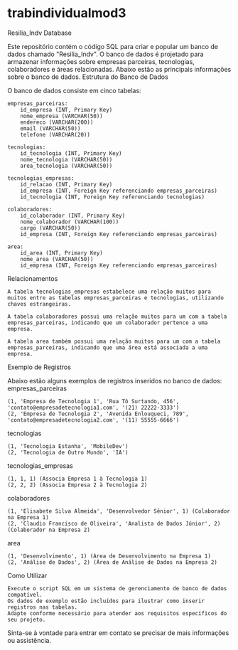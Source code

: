 # trabindividualmod3

Resilia_Indv Database

Este repositório contém o código SQL para criar e popular um banco de dados chamado "Resilia_Indv". O banco de dados é projetado para armazenar informações sobre empresas parceiras, tecnologias, colaboradores e áreas relacionadas. Abaixo estão as principais informações sobre o banco de dados.
Estrutura do Banco de Dados

O banco de dados consiste em cinco tabelas:

    empresas_parceiras:
        id_empresa (INT, Primary Key)
        nome_empresa (VARCHAR(50))
        endereco (VARCHAR(200))
        email (VARCHAR(50))
        telefone (VARCHAR(20))

    tecnologias:
        id_tecnologia (INT, Primary Key)
        nome_tecnologia (VARCHAR(50))
        area_tecnologia (VARCHAR(50))

    tecnologias_empresas:
        id_relacao (INT, Primary Key)
        id_empresa (INT, Foreign Key referenciando empresas_parceiras)
        id_tecnologia (INT, Foreign Key referenciando tecnologias)

    colaboradores:
        id_colaborador (INT, Primary Key)
        nome_colaborador (VARCHAR(100))
        cargo (VARCHAR(50))
        id_empresa (INT, Foreign Key referenciando empresas_parceiras)

    area:
        id_area (INT, Primary Key)
        nome_area (VARCHAR(50))
        id_empresa (INT, Foreign Key referenciando empresas_parceiras)

Relacionamentos

    A tabela tecnologias_empresas estabelece uma relação muitos para muitos entre as tabelas empresas_parceiras e tecnologias, utilizando chaves estrangeiras.

    A tabela colaboradores possui uma relação muitos para um com a tabela empresas_parceiras, indicando que um colaborador pertence a uma empresa.

    A tabela area também possui uma relação muitos para um com a tabela empresas_parceiras, indicando que uma área está associada a uma empresa.

Exemplo de Registros

Abaixo estão alguns exemplos de registros inseridos no banco de dados:
empresas_parceiras

    (1, 'Empresa de Tecnologia 1', 'Rua Tô Surtando, 456', 'contato@empresadetecnologia1.com', '(21) 22222-3333')
    (2, 'Empresa de Tecnologia 2', 'Avenida Enlouqueci, 789', 'contato@empresadetecnologia2.com', '(11) 55555-6666')

tecnologias

    (1, 'Tecnologia Estanha', 'MobileDev')
    (2, 'Tecnologia de Outro Mundo', 'IA')

tecnologias_empresas

    (1, 1, 1) (Associa Empresa 1 à Tecnologia 1)
    (2, 2, 2) (Associa Empresa 2 à Tecnologia 2)

colaboradores

    (1, 'Elisabete Silva Almeida', 'Desenvolvedor Sênior', 1) (Colaborador na Empresa 1)
    (2, 'Claudio Francisco de Oliveira', 'Analista de Dados Júnior', 2) (Colaborador na Empresa 2)

area

    (1, 'Desenvolvimento', 1) (Área de Desenvolvimento na Empresa 1)
    (2, 'Análise de Dados', 2) (Área de Análise de Dados na Empresa 2)

Como Utilizar

    Execute o script SQL em um sistema de gerenciamento de banco de dados compatível.
    Os dados de exemplo estão incluídos para ilustrar como inserir registros nas tabelas.
    Adapte conforme necessário para atender aos requisitos específicos do seu projeto.

Sinta-se à vontade para entrar em contato se precisar de mais informações ou assistência.
